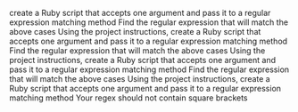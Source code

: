 create a Ruby script that accepts one argument and pass it to a regular expression matching method
Find the regular expression that will match the above cases
Using the project instructions, create a Ruby script that accepts one argument and pass it to a regular expression matching method
Find the regular expression that will match the above cases
Using the project instructions, create a Ruby script that accepts one argument and pass it to a regular expression matching method
Find the regular expression that will match the above cases
Using the project instructions, create a Ruby script that accepts one argument and pass it to a regular expression matching method
Your regex should not contain square brackets

